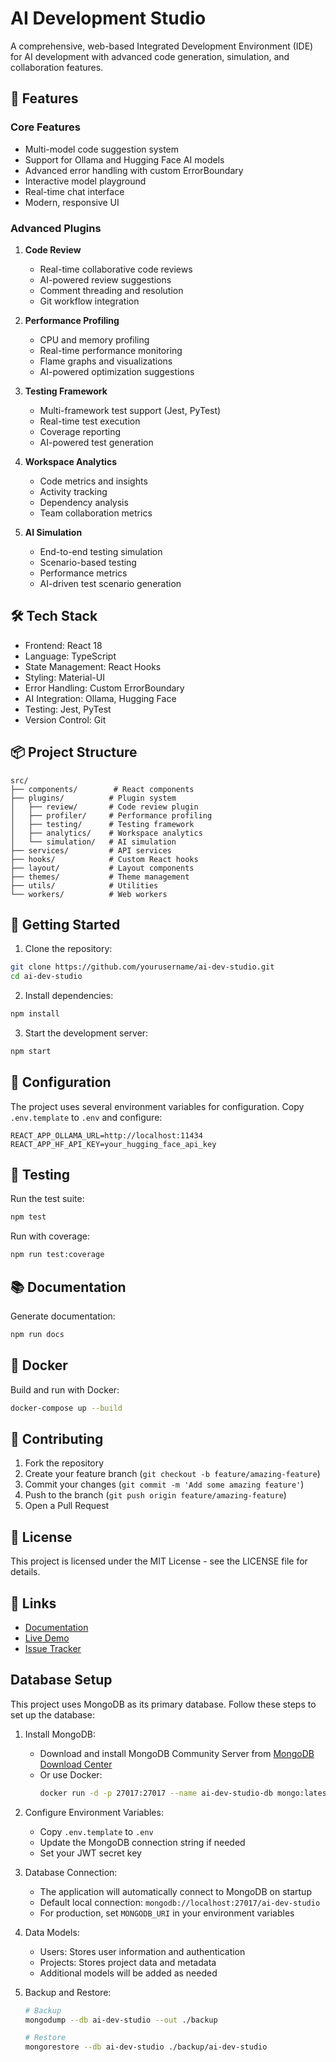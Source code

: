 # AI Development Studio

A comprehensive, web-based Integrated Development Environment (IDE) for AI development with advanced code generation, simulation, and collaboration features.

## 🚀 Features

### Core Features
- Multi-model code suggestion system
- Support for Ollama and Hugging Face AI models
- Advanced error handling with custom ErrorBoundary
- Interactive model playground
- Real-time chat interface
- Modern, responsive UI

### Advanced Plugins
1. **Code Review**
   - Real-time collaborative code reviews
   - AI-powered review suggestions
   - Comment threading and resolution
   - Git workflow integration

2. **Performance Profiling**
   - CPU and memory profiling
   - Real-time performance monitoring
   - Flame graphs and visualizations
   - AI-powered optimization suggestions

3. **Testing Framework**
   - Multi-framework test support (Jest, PyTest)
   - Real-time test execution
   - Coverage reporting
   - AI-powered test generation

4. **Workspace Analytics**
   - Code metrics and insights
   - Activity tracking
   - Dependency analysis
   - Team collaboration metrics

5. **AI Simulation**
   - End-to-end testing simulation
   - Scenario-based testing
   - Performance metrics
   - AI-driven test scenario generation

## 🛠️ Tech Stack

- Frontend: React 18
- Language: TypeScript
- State Management: React Hooks
- Styling: Material-UI
- Error Handling: Custom ErrorBoundary
- AI Integration: Ollama, Hugging Face
- Testing: Jest, PyTest
- Version Control: Git

## 📦 Project Structure

```
src/
├── components/        # React components
├── plugins/          # Plugin system
│   ├── review/       # Code review plugin
│   ├── profiler/     # Performance profiling
│   ├── testing/      # Testing framework
│   ├── analytics/    # Workspace analytics
│   └── simulation/   # AI simulation
├── services/         # API services
├── hooks/            # Custom React hooks
├── layout/           # Layout components
├── themes/           # Theme management
├── utils/            # Utilities
└── workers/          # Web workers
```

## 🚀 Getting Started

1. Clone the repository:
```bash
git clone https://github.com/yourusername/ai-dev-studio.git
cd ai-dev-studio
```

2. Install dependencies:
```bash
npm install
```

3. Start the development server:
```bash
npm start
```

## 🔧 Configuration

The project uses several environment variables for configuration. Copy `.env.template` to `.env` and configure:

```env
REACT_APP_OLLAMA_URL=http://localhost:11434
REACT_APP_HF_API_KEY=your_hugging_face_api_key
```

## 🧪 Testing

Run the test suite:
```bash
npm test
```

Run with coverage:
```bash
npm run test:coverage
```

## 📚 Documentation

Generate documentation:
```bash
npm run docs
```

## 🐳 Docker

Build and run with Docker:
```bash
docker-compose up --build
```

## 🤝 Contributing

1. Fork the repository
2. Create your feature branch (`git checkout -b feature/amazing-feature`)
3. Commit your changes (`git commit -m 'Add some amazing feature'`)
4. Push to the branch (`git push origin feature/amazing-feature`)
5. Open a Pull Request

## 📄 License

This project is licensed under the MIT License - see the LICENSE file for details.

## 🔗 Links

- [Documentation](https://yourusername.github.io/ai-dev-studio/docs)
- [Live Demo](https://yourusername.github.io/ai-dev-studio)
- [Issue Tracker](https://github.com/yourusername/ai-dev-studio/issues)

## Database Setup

This project uses MongoDB as its primary database. Follow these steps to set up the database:

1. Install MongoDB:
   - Download and install MongoDB Community Server from [MongoDB Download Center](https://www.mongodb.com/try/download/community)
   - Or use Docker:
     ```bash
     docker run -d -p 27017:27017 --name ai-dev-studio-db mongo:latest
     ```

2. Configure Environment Variables:
   - Copy `.env.template` to `.env`
   - Update the MongoDB connection string if needed
   - Set your JWT secret key

3. Database Connection:
   - The application will automatically connect to MongoDB on startup
   - Default local connection: `mongodb://localhost:27017/ai-dev-studio`
   - For production, set `MONGODB_URI` in your environment variables

4. Data Models:
   - Users: Stores user information and authentication
   - Projects: Stores project data and metadata
   - Additional models will be added as needed

5. Backup and Restore:
   ```bash
   # Backup
   mongodump --db ai-dev-studio --out ./backup

   # Restore
   mongorestore --db ai-dev-studio ./backup/ai-dev-studio
   ```
